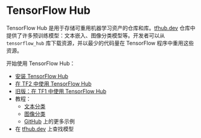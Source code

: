 # TensorFlow Hub

TensorFlow Hub 是用于存储可重用机器学习资产的仓库和库。[tfhub.dev](https://tfhub.dev) 仓库中提供了许多预训练模型：文本嵌入、图像分类模型等。开发者可以从 `tensorflow_hub` 库下载资源，并以最少的代码量在 TensorFlow 程序中重用这些资源。

开始使用 TensorFlow Hub：

- [安装 TensorFlow Hub](installation.md)
- [在 TF2 中使用 TensorFlow Hub](tf2_saved_model.md)
- [旧版：在 TF1 中使用 TensorFlow Hub](tf1_hub_module.md)
- 教程：
    - [文本分类](https://github.com/tensorflow/hub/blob/master/examples/colab/tf2_text_classification.ipynb)
    - [图像分类](https://github.com/tensorflow/hub/blob/master/examples/colab/tf2_image_retraining.ipynb)
    - [GitHub](https://github.com/tensorflow/hub/blob/master/examples/README.md) 上的更多示例
- 在 [tfhub.dev](https://tfhub.dev) 上查找模型
